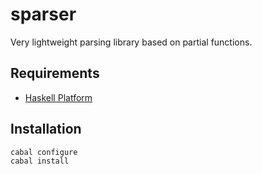 
# sparser

Very lightweight parsing library based on partial functions.

## Requirements

* [Haskell Platform](http://www.haskell.org/platform)

## Installation

    cabal configure
    cabal install
